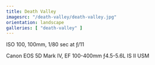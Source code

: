 ```yaml
---
title: Death Valley
imagesrc: "/death-valley/death-valley.jpg"
orientation: landscape
galleries: [ "death-valley" ]
---
```


ISO 100, 100mm, 1/80 sec at ƒ/11

Canon EOS 5D Mark IV, EF 100-400mm ƒ4.5-5.6L IS II USM
